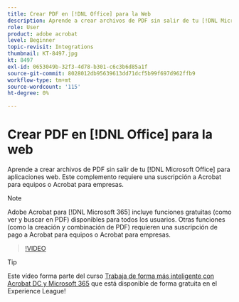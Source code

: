 ```yaml
---
title: Crear PDF en [!DNL Office] para la Web
description: Aprende a crear archivos de PDF sin salir de tu [!DNL Microsoft Office] para aplicaciones web
role: User
product: adobe acrobat
level: Beginner
topic-revisit: Integrations
thumbnail: KT-8497.jpg
kt: 8497
exl-id: 0653049b-32f3-4d78-b301-c6c3b6d85a1f
source-git-commit: 8028012db95639613dd71dcf5b99f697d962ffb9
workflow-type: tm+mt
source-wordcount: '115'
ht-degree: 0%

---
```


# Crear PDF en [!DNL Office] para la web

Aprende a crear archivos de PDF sin salir de tu [!DNL Microsoft Office] para aplicaciones web. Este complemento requiere una suscripción a Acrobat para equipos o Acrobat para empresas.

>[!NOTE]
>
>Adobe Acrobat para [!DNL Microsoft 365] incluye funciones gratuitas (como ver y buscar en PDF) disponibles para todos los usuarios. Otras funciones (como la creación y combinación de PDF) requieren una suscripción de pago a Acrobat para equipos o Acrobat para empresas.

>[!VIDEO](https://video.tv.adobe.com/v/337482?hidetitle=true)

>[!TIP]
>
>Este vídeo forma parte del curso [Trabaja de forma más inteligente con Acrobat DC y Microsoft 365](https://experienceleague.adobe.com/?recommended=Acrobat-U-1-2021.microsoft365) que está disponible de forma gratuita en el Experience League!
